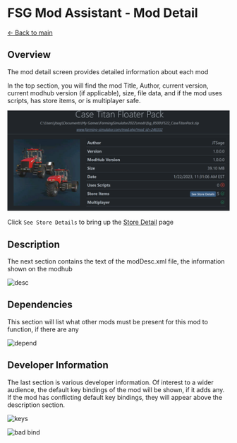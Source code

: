 # FSG Mod Assistant - Mod Detail

[← Back to main](index.html)

## Overview

The mod detail screen provides detailed information about each mod

In the top section, you will find the mod Title, Author, current version, current modhub version (if applicable), size, file data, and if the mod uses scripts, has store items, or is multiplayer safe.

![overview](img/moddetail-001.png)

Click `See Store Details` to bring up the [Store Detail](storeitem.html) page

## Description

The next section contains the text of the modDesc.xml file, the information shown on the modhub

![desc](img/moddetail-002.png)

## Dependencies

This section will list what other mods must be present for this mod to function, if there are any

![depend](img/moddetail-005.png)

## Developer Information

The last section is various developer information.  Of interest to a wider audience, the default key bindings of the mod will be shown, if it adds any.  If the mod has conflicting default key bindings, they will appear above the description section.

![keys](img/moddetail-004.png)

![bad bind](img/moddetail-003.png)
